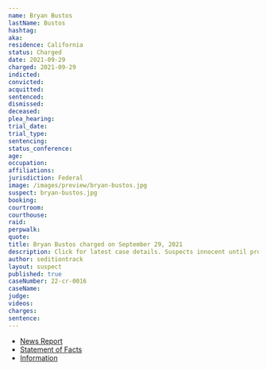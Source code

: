 ```yaml
---
name: Bryan Bustos
lastName: Bustos
hashtag:
aka:
residence: California
status: Charged
date: 2021-09-29
charged: 2021-09-29
indicted:
convicted:
acquitted:
sentenced:
dismissed:
deceased:
plea_hearing:
trial_date:
trial_type:
sentencing:
status_conference:
age:
occupation:
affiliations:
jurisdiction: Federal
image: /images/preview/bryan-bustos.jpg
suspect: bryan-bustos.jpg
booking:
courtroom:
courthouse:
raid:
perpwalk:
quote:
title: Bryan Bustos charged on September 29, 2021
description: Click for latest case details. Suspects innocent until proven guilty.
author: seditiontrack
layout: suspect
published: true
caseNumber: 22-cr-0016
caseName:
judge:
videos:
charges:
sentence:
---
```

- [News Report](https://www.presstelegram.com/2021/11/30/2-long-beach-men-charged-in-connection-to-capitol-insurrection/)
- [Statement of Facts](https://extremism.gwu.edu/sites/g/files/zaxdzs2191/f/Bryan%20Bustos%20and%20Alexis%20Bustos%20Statement%20of%20Facts.pdf)
- [Information](https://extremism.gwu.edu/sites/g/files/zaxdzs2191/f/Bryan%20Bustos%20and%20Alexis%20Bustos%20Information.pdf)
